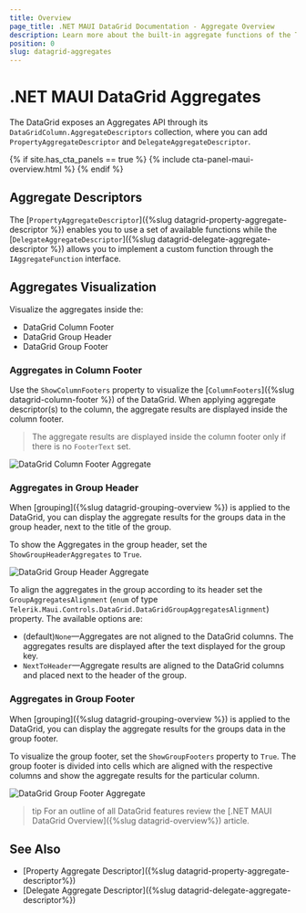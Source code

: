 ```yaml
---
title: Overview
page_title: .NET MAUI DataGrid Documentation - Aggregate Overview
description: Learn more about the built-in aggregate functions of the Telerik UI for .NET MAUI DataGrid component.
position: 0
slug: datagrid-aggregates
---
```


# .NET MAUI DataGrid Aggregates

The DataGrid exposes an Aggregates API through its `DataGridColumn.AggregateDescriptors` collection, where you can add `PropertyAggregateDescriptor` and `DelegateAggregateDescriptor`.

{% if site.has_cta_panels == true %}
{% include cta-panel-maui-overview.html %}
{% endif %}

## Aggregate Descriptors

The [`PropertyAggregateDescriptor`]({%slug datagrid-property-aggregate-descriptor %}) enables you to use a set of available functions while the [`DelegateAggregateDescriptor`]({%slug datagrid-delegate-aggregate-descriptor %}) allows you to implement a custom function through the `IAggregateFunction` interface.

## Aggregates Visualization

Visualize the aggregates inside the:

* DataGrid Column Footer
* DataGrid Group Header
* DataGrid Group Footer

### Aggregates in Column Footer

Use the `ShowColumnFooters` property to visualize the [`ColumnFooters`]({%slug datagrid-column-footer %}) of the DataGrid. When applying aggregate descriptor(s) to the column, the aggregate results are displayed inside the column footer.

> The aggregate results are displayed inside the column footer only if there is no `FooterText` set.

![DataGrid Column Footer Aggregate](../images/datagrid-property-aggregate-windows.png)

### Aggregates in Group Header

When [grouping]({%slug datagrid-grouping-overview %}) is applied to the DataGrid, you can display the aggregate results for the groups data in the group header, next to the title of the group.

To show the Aggregates in the group header, set the `ShowGroupHeaderAggregates` to `True`.

![DataGrid Group Header Aggregate](../images/datagrid-group-header-aggregate.png)

To align the aggregates in the group according to its header set the `GroupAggregatesAlignment` (`enum` of type `Telerik.Maui.Controls.DataGrid.DataGridGroupAggregatesAlignment`) property. The available options are:

* (default)`None`&mdash;Aggregates are not aligned to the DataGrid columns. The aggregates results are displayed after the text displayed for the group key.
* `NextToHeader`&mdash;Aggregate results are aligned to the DataGrid columns and placed next to the header of the group.

### Aggregates in Group Footer

When [grouping]({%slug datagrid-grouping-overview %}) is applied to the DataGrid, you can display the aggregate results for the groups data in the group footer.

To visualize the group footer, set the `ShowGroupFooters` property to `True`. The group footer is divided into cells which are aligned with the respective columns and show the aggregate results for the particular column.

![DataGrid Group Footer Aggregate](../images/datagrid-group-footer-aggregate.png)

>tip For an outline of all DataGrid features review the [.NET MAUI DataGrid Overview]({%slug datagrid-overview%}) article.

## See Also

- [Property Aggregate Descriptor]({%slug datagrid-property-aggregate-descriptor%})
- [Delegate Aggregate Descriptor]({%slug datagrid-delegate-aggregate-descriptor%})
